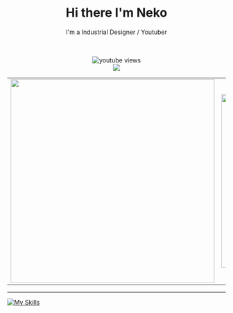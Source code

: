   <h1 align="center">Hi there I'm Neko</h1>
  <p align="center"> I'm a Industrial Designer / Youtuber </p>
  <div align="center">
    <a href="https://www.youtube.com/channel/@neko_tw">
    </a>
    <a href="https://www.youtube.com/channel/@neko_tw">
    </a>
    <br />
    <br />
    <img alt="youtube views" src="https://github-readme-stats.vercel.app/api?username=Neko-no-akuma-TW&show_icons=true&theme=react">
  </div>
  
  <!--  View Count  -->
  <div align="center">
    <a href="https://count.getloli.com/"><img src="https://count.getloli.com/get/@:Neko-no-akuma-TW?theme=moebooru"></a>
  </div>
  
  <table align="center">
    <tbody>
      <tr>
        <td>
          <img align="center" src="https://i.imgur.com/eLWkZMx.gif" height="470">
        </td>
        <td>
          <!--  Main Info  -->
          <img  src="/github-metrics.svg" alt="Metrics" width="400">
        </td>
      </tr>
    </tbody>
  </table>
  
  ---
  
  [![My Skills](https://skillicons.dev/icons?i=arduino,atom,aws,azure,bash,cloudflare,discord,django,docker,firebase,flask,gcp,git,github,githubactions,gitlab,html,instagram,linux,md,mongodb,mysql,nginx,php,postman,powershell,py,rapberrypi,sqlite,stackoverflow,twitter,visualstudio,vscode,wordpress)](https://skillicons.dev)
  



